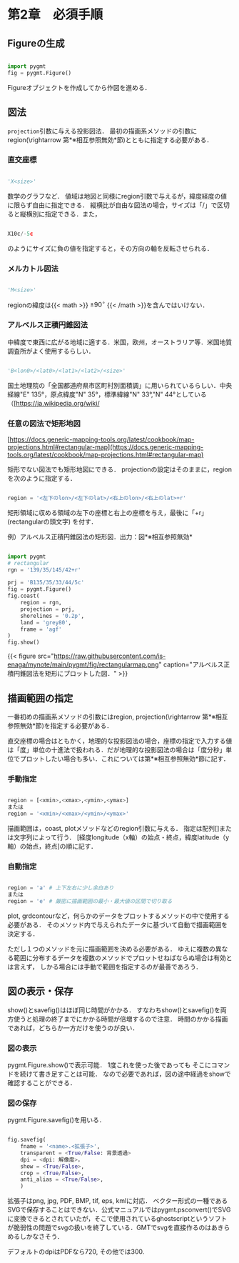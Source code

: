 # 第2章　必須手順
## Figureの生成
```python

import pygmt
fig = pygmt.Figure()
```

Figureオブジェクトを作成してから作図を進める．
<!--  ============================================================================ -->
## 図法
`projection`引数に与える投影図法．
最初の描画系メソッドの引数にregion(\rightarrow 第*※相互参照無効*節)とともに指定する必要がある．
### 直交座標
```python

'X<size>'
```


数学のグラフなど．
値域は地図と同様にregion引数で与えるが，緯度経度の値に限らず自由に指定できる．
縦横比が自由な図法の場合，サイズは「/」で区切ると縦横別に指定できる．また，
```python

X10c/-5c
```

のようにサイズに負の値を指定すると，その方向の軸を反転させられる．

### メルカトル図法
```python

'M<size>'
```


regionの緯度は{{< math >}} $\pm 90^\circ$ {{< /math >}}を含んではいけない．

### アルベルス正積円錐図法
中緯度で東西に広がる地域に適する．米国，欧州，オーストラリア等．米国地質調査所がよく使用するらしい．
```python

'B<lon0>/<lat0>/<lat1>/<lat2>/<size>'
```

国土地理院の「全国都道府県市区町村別面積調」に用いられているらしい．中央経線"E" 135°，原点緯度"N" 35°，標準緯線"N" 33°,"N" 44°としている（[https://ja.wikipedia.org/wiki/
<!-- E3%82%A2%E3%83%AB%E3%83%99%E3%83%AB%E3%82%B9%E6%AD%A3%E7%A9%8D%E5%86%86%E9%8C%90%E5%9B%B3%E6%B3%95](https://ja.wikipedia.org/wiki/%E3%82%A2%E3%83%AB%E3%83%99%E3%83%AB%E3%82%B9%E6%AD%A3%E7%A9%8D%E5%86%86%E9%8C%90%E5%9B%B3%E6%B3%95)）． -->

### 任意の図法で矩形地図
[https://docs.generic-mapping-tools.org/latest/cookbook/map-projections.html#rectangular-map](https://docs.generic-mapping-tools.org/latest/cookbook/map-projections.html#rectangular-map)

矩形でない図法でも矩形地図にできる．
projectionの設定はそのままに，regionを次のように指定する．
```python

region = '<左下のlon>/<左下のlat>/<右上のlon>/<右上のlat>+r'
```

矩形領域に収める領域の左下の座標と右上の座標を与え，最後に「+r」(rectangularの頭文字) を付す．

例）アルベルス正積円錐図法の矩形図．出力：図*※相互参照無効*

```python

import pygmt
# rectangular
rgn = '139/35/145/42+r'

prj = 'B135/35/33/44/5c'
fig = pygmt.Figure()
fig.coast(
    region = rgn,
    projection = prj,
    shorelines = '0.2p',
    land = 'grey80',
    frame = 'agf'
)
fig.show()
```

{{< figure   src="https://raw.githubusercontent.com/is-enaga/mynote/main/pygmt/fig/rectangularmap.png" caption="アルベルス正積円錐図法を矩形にプロットした図．"  >}}
<!--  ============================================================================ -->
## 描画範囲の指定
一番初めの描画系メソッドの引数にはregion, projection(\rightarrow 第*※相互参照無効*節)を指定する必要がある．

直交座標の場合はともかく，地理的な投影図法の場合，座標の指定で入力する値は「度」単位の十進法で扱われる．だが地理的な投影図法の場合は「度分秒」単位でプロットしたい場合も多い．これについては第*※相互参照無効*節に記す．
### 手動指定
```python

region = [<xmin>,<xmax>,<ymin>,<ymax>]
または
region = '<xmin>/<xmax>/<ymin>/<ymax>'
```

描画範囲は，coast, plotメソッドなどのregion引数に与える．
指定は配列[]または文字列によって行う．
[経度longitude（x軸）の始点・終点，緯度latitude（y軸）の始点，終点]の順に記す．

### 自動指定
```python

region = 'a' # 上下左右に少し余白あり
または
region = 'e' # 厳密に描画範囲の最小・最大値の区間で切り取る
```


plot, grdcontourなど，何らかのデータをプロットするメソッドの中で使用する必要がある．
そのメソッド内で与えられたデータに基づいて自動で描画範囲を決定する．

ただし１つのメソッドを元に描画範囲を決める必要がある．
ゆえに複数の異なる範囲に分布するデータを複数のメソッドでプロットせねばならぬ場合は有効とは言えず，
しかる場合には手動で範囲を指定するのが最善であろう．
<!--  ============================================================================ -->
## 図の表示・保存
show()とsavefig()はほぼ同じ時間がかかる．
すなわちshow()とsavefig()を両方使うと処理の終了までにかかる時間が倍増するので注意．
時間のかかる描画であれば，どちらか一方だけを使うのが良い．
### 図の表示
pygmt.Figure.show()で表示可能．
1度これを使った後であっても
そこにコマンドを続けて書き足すことは可能．
なので必要であれば，図の途中経過をshowで確認することができる．

### 図の保存
pygmt.Figure.savefig()を用いる．
```python

fig.savefig(
    fname = '<name>.<拡張子>',
    transparent = <True/False: 背景透過>
    dpi = <dpi: 解像度>，
    show = <True/False>,
    crop = <True/False>,
    anti_alias = <True/False>,
    )
```


拡張子はpng, jpg, PDF, BMP, tif, eps, kmlに対応．
ベクター形式の一種であるSVGで保存することはできない．公式マニュアルではpygmt.psconvert()でSVGに変換できるとされていたが，そこで使用されているghostscriptというソフトが脆弱性の問題でsvgの扱いを終了している．GMTでsvgを直接作るのはあきらめるしかなさそう．

デフォルトのdpiはPDFなら720, その他では300.
<!--  ############################################################################## -->

